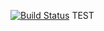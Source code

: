 [![Build Status](http://localhost:8080/buildStatus/icon?job=scm-pipeline)](http://localhost:8080/job/scm-pipeline/)
 TEST
